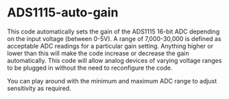 # ADS1115-auto-gain

This code automatically sets the gain of the ADS1115 16-bit ADC depending on the input voltage (between 0-5V). 
A range of 7,000-30,000 is defined as acceptable ADC readings for a particular gain setting. Anything higher or lower than this will make the code increase or decrease the gain automatically. This code will allow analog devices of varying voltage ranges to be plugged in without the need to reconfigure the code.

You can play around with the minimum and maximum ADC range to adjust sensitivity as required.
